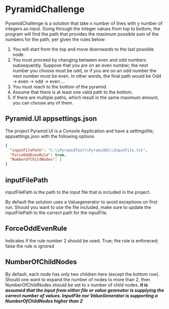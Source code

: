 # PyramidChallenge

PyramidChallenge is a solution that take x number of lines with y number of integers as input. Going through the integer values from top to bottom, the program will find the path that provides the maximum possible sum of the numbers for the path, per given the rules below:

1. You will start from the top and move downwards to the last possible node.
2. You must proceed by changing between even and odd numbers subsequently. Suppose that
   you are on an even number, the next number you choose must be odd, or if you are on an
   odd number the next number must be even. In other words, the final path would be Odd ->
   even -> odd -> even …
3. You must reach to the bottom of the pyramid.
4. Assume that there is at least one valid path to the bottom.
5. If there are multiple paths, which result in the same maximum amount, you can choose any
   of them.

## Pyramid.UI appsettings.json

The project Pyramid.UI is a Console Application and have a settingsfile; appsettings.json with the following options

```json
{
  "inputFilePath": "C:\\PyramidTest\\PyramidUI\\InputFile.txt",
  "ForceOddEvenRule": true,
  "NumberOfChildNodes": 2
}
```

## inputFilePath

inputFilePath is the path to the input file that is included in the project.

By default the solution uses a Valuegenerator to avoid exceptions on first run. Should you want to use the file included, make sure to update the inputFilePath to the correct path for the inputFile.

## ForceOddEvenRule

Indicates if the rule number 2 should be used. True; the rule is enforeced; false the rule is ignored

## NumberOfChildNodes

By default, each node has only two children here (except the bottom row). Should one want to expand the number of nodes to more than 2, then NumberOfChildNodes should be set to x number of child nodes. **_It is assumed that the input from either file or value genreator is supplying the correct number of values. InputFile nor ValueGenerator is supporting a NumberOfChildNodes higher than 2_**
